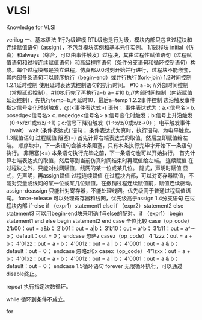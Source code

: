 # VLSI
Knowledge for VLSI

verilog
一、基本语法
1行为级建模
RTL级也是行为级，模块内部只包含过程块和连续赋值语句（assign），不包含模块实例和基本元件实例。
1.1过程块
initial（仿真）和always（综合，可以由事件触发）过程块，其由过程性赋值语句（过程赋值语句和过程连续赋值语句）和高级程序语句（条件分支语句和循环控制语句）构成。每个过程块都是独立进程，仿真都从0时刻开始并行进行，过程块不能嵌套，其内部多条语句可以顺序执行（begin-end）或并行执行(fork-join)
1.2时间控制
1.2.1延时控制
使用延时表达式控制语句的执行时间。
#10 a=b; //外部时间控制（常规延迟控制），#10执行完了再执行a=b
a= #10 b;//内部时间控制（内嵌赋值延迟控制），先执行temp=b,再延时10，最后a=temp
1.2.2事件控制
边沿触发事件
指定信号变化时刻触发，@(<事件表达式>) 语句；
事件表达式为：a.<信号名> b. posedge<信号名> c. negedge<信号名>
a:信号变化时触发；b:信号上升沿触发（0->x/z/1或x/z/->1）；c:信号下降沿触发（1->x/z/0或x/z->0）；
电平触发事件（wait）
wait (条件表达式) 语句；
条件表达式为真时，执行语句，为电平触发。
1.3赋值语句
过程赋值
阻塞(=)
  首先计算右端表达式的取值，然后立即赋值给左端。
  顺序块中，下一条语句会被本条阻塞，只有本条执行完毕才开始下一条语句执行。
非阻塞(<=)
  本条语句执行完毕之前，下一条语句也可以开始执行。
  首先计算右端表达式的取值，然后等到当前仿真时间结束时再赋值给左端。
连续赋值
  在过程块之外，只能对线网赋值，线网的某一位或某几位。
  隐式，声明时赋值
  显式，先声明，再assign赋值
过程连续赋值
  在过程块内部，可以对寄存器赋值，不能对变量或线网的某一位或某几位赋值。在撤销过程连续赋值前，赋值连续驱动。
assign-deassign
  只能针对寄存器，不能处理线网。优先级高于普通过程赋值语句。
force-release
  可以处理寄存器和线网，优先级高于assign
1.4分支语句
在过程块内部
if-else
  if （expr1）statement1
  else if （expr2）statement2
  else statement3
可以用begin-end块来明确if与else的配对。
  if （expr1）
  begin
    statement1
  end
  else
  begin
    statement2
  end
case
全位比较
case（op_code）
  2'b00：out = a&b；
  2'b01：out = a|b；
  3'b10：out = a^b；
  3'b11：out = a^～b；
  default：out = 0；
endcase
忽略z
casez（op_code）
  4'1zzz：out = a + b；
  4'01zz：out = a - b；
  4'001z：out = a | b；
  4'0001：out = a & b；
  default：out = 0；
endcase
忽略z和x
casex（op_code）
  4'1zxx：out = a + b；
  4'01xz：out = a - b；
  4'001z：out = a | b；
  4'0001：out = a & b；
  default：out = 0；
endcase
1.5循环语句
forever
无限循环执行，可以通过disable终止。

repeat
执行指定次数循环。

while
循环到条件不成立。

for
